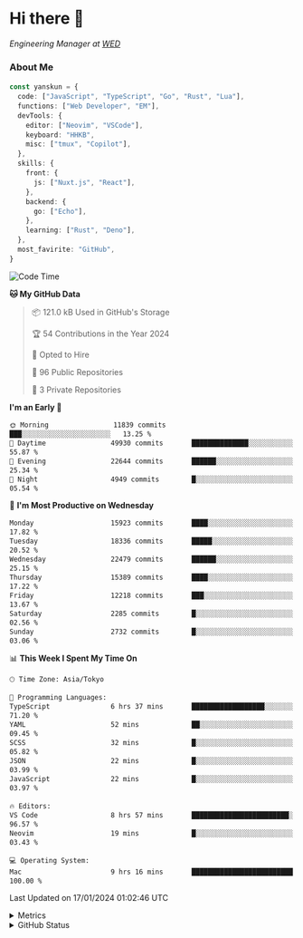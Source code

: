 # Hi there&nbsp;:wave:

<!-- ![Alt text](https://spotify-recently-played-readme.vercel.app/api?user=31kynbuubkiu3r4qh4hjuaglhfay) -->

_Engineering Manager at [WED](https://github.com/wedinc)_

### About Me

```ts
const yanskun = {
  code: ["JavaScript", "TypeScript", "Go", "Rust", "Lua"],
  functions: ["Web Developer", "EM"],
  devTools: {
    editor: ["Neovim", "VSCode"],
    keyboard: "HHKB",
    misc: ["tmux", "Copilot"],
  },
  skills: {
    front: {
      js: ["Nuxt.js", "React"],
    },
    backend: {
      go: ["Echo"],
    },
    learning: ["Rust", "Deno"],
  },
  most_favirite: "GitHub",
}
```

<!--START_SECTION:waka-->
![Code Time](http://img.shields.io/badge/Code%20Time-651%20hrs%2041%20mins-blue)

**🐱 My GitHub Data** 

> 📦 121.0 kB Used in GitHub's Storage 
 > 
> 🏆 54 Contributions in the Year 2024
 > 
> 💼 Opted to Hire
 > 
> 📜 96 Public Repositories 
 > 
> 🔑 3 Private Repositories 
 > 
**I'm an Early 🐤** 

```text
🌞 Morning                11839 commits       ███░░░░░░░░░░░░░░░░░░░░░░   13.25 % 
🌆 Daytime                49930 commits       ██████████████░░░░░░░░░░░   55.87 % 
🌃 Evening                22644 commits       ██████░░░░░░░░░░░░░░░░░░░   25.34 % 
🌙 Night                  4949 commits        █░░░░░░░░░░░░░░░░░░░░░░░░   05.54 % 
```
📅 **I'm Most Productive on Wednesday** 

```text
Monday                   15923 commits       ████░░░░░░░░░░░░░░░░░░░░░   17.82 % 
Tuesday                  18336 commits       █████░░░░░░░░░░░░░░░░░░░░   20.52 % 
Wednesday                22479 commits       ██████░░░░░░░░░░░░░░░░░░░   25.15 % 
Thursday                 15389 commits       ████░░░░░░░░░░░░░░░░░░░░░   17.22 % 
Friday                   12218 commits       ███░░░░░░░░░░░░░░░░░░░░░░   13.67 % 
Saturday                 2285 commits        █░░░░░░░░░░░░░░░░░░░░░░░░   02.56 % 
Sunday                   2732 commits        █░░░░░░░░░░░░░░░░░░░░░░░░   03.06 % 
```


📊 **This Week I Spent My Time On** 

```text
🕑︎ Time Zone: Asia/Tokyo

💬 Programming Languages: 
TypeScript               6 hrs 37 mins       ██████████████████░░░░░░░   71.20 % 
YAML                     52 mins             ██░░░░░░░░░░░░░░░░░░░░░░░   09.45 % 
SCSS                     32 mins             █░░░░░░░░░░░░░░░░░░░░░░░░   05.82 % 
JSON                     22 mins             █░░░░░░░░░░░░░░░░░░░░░░░░   03.99 % 
JavaScript               22 mins             █░░░░░░░░░░░░░░░░░░░░░░░░   03.97 % 

🔥 Editors: 
VS Code                  8 hrs 57 mins       ████████████████████████░   96.57 % 
Neovim                   19 mins             █░░░░░░░░░░░░░░░░░░░░░░░░   03.43 % 

💻 Operating System: 
Mac                      9 hrs 16 mins       █████████████████████████   100.00 % 
```


 Last Updated on 17/01/2024 01:02:46 UTC
<!--END_SECTION:waka-->

<details>
  <summary>Metrics</summary>
  <img src="https://github.com/yanskun/yanskun/blob/main/github-metrics.svg" alt="Metrics">
</details>

<details>
  <summary>GitHub Status</summary>
  <picture>
    <source media="(prefers-color-scheme: dark)" srcset="https://raw.githubusercontent.com/yanskun/yanskun/master/profile-summary-card-output/nord_dark/0-profile-details.svg">
   <img src="https://raw.githubusercontent.com/yanskun/yanskun/master/profile-summary-card-output/default/0-profile-details.svg">
  </picture>
  <br>
  <picture>
    <source media="(prefers-color-scheme: dark)" srcset="https://raw.githubusercontent.com/yanskun/yanskun/master/profile-summary-card-output/nord_dark/1-repos-per-language.svg">
   <img src="https://raw.githubusercontent.com/yanskun/yanskun/master/profile-summary-card-output/default/1-repos-per-language.svg">
  </picture>
  <picture>
    <source media="(prefers-color-scheme: dark)" srcset="https://raw.githubusercontent.com/yanskun/yanskun/master/profile-summary-card-output/nord_dark/2-most-commit-language.svg">
   <img src="https://raw.githubusercontent.com/yanskun/yanskun/master/profile-summary-card-output/default/2-most-commit-language.svg">
  </picture>
  <br>
  <picture>
    <source media="(prefers-color-scheme: dark)" srcset="https://raw.githubusercontent.com/yanskun/yanskun/master/profile-summary-card-output/nord_dark/3-stats.svg">
   <img src="https://raw.githubusercontent.com/yanskun/yanskun/master/profile-summary-card-output/default/3-stats.svg">
  </picture>
  <picture>
    <source media="(prefers-color-scheme: dark)" srcset="https://raw.githubusercontent.com/yanskun/yanskun/master/profile-summary-card-output/nord_dark/4-productive-time.svg">
   <img src="https://raw.githubusercontent.com/yanskun/yanskun/master/profile-summary-card-output/default/4-productive-time.svg">
  </picture>
</details>
